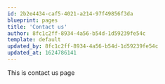 ```yaml
---
id: 2b2e4434-caf5-4021-a214-97f49856f3da
blueprint: pages
title: 'Contact us'
author: 8fc1c2ff-8934-4a56-b54d-1d59239fe54c
template: default
updated_by: 8fc1c2ff-8934-4a56-b54d-1d59239fe54c
updated_at: 1624786141
---
```

This is contact us page